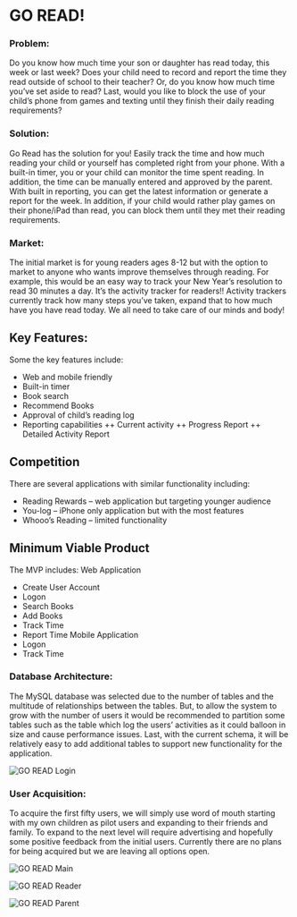 # GO READ!
### Problem:
   Do you know how much time your son or daughter has read today, this week or last week? Does your child need to record and report the time they read outside of school to their teacher?  Or, do you know how much time you’ve set aside to read?  Last, would you like to block the use of your child’s phone from games and texting until they finish their daily reading requirements?  

### Solution:
Go Read has the solution for you!  Easily track the time and how much reading your child or yourself has completed right from your phone.  With a built-in timer, you or your child can monitor the time spent reading.  In addition, the time can be manually entered and approved by the parent.  With built in reporting, you can get the latest information or generate a report for the week.  In addition, if your child would rather play games on their phone/iPad than read, you can block them until they met their reading requirements.

### Market:
The initial market is for young readers ages 8-12 but with the option to market to anyone who wants improve themselves through reading.   For example, this would be an easy way to track your New Year’s resolution to read 30 minutes a day.  It’s the activity tracker for readers!!  Activity trackers currently track how many steps you’ve taken, expand that to how much have you have read today.  We all need to take care of our minds and body! 

## Key Features:
Some the key features include:
+ 	Web and mobile friendly
+	Built-in timer
+	Book search
+	Recommend Books
+	Approval of child’s reading log
+	Reporting capabilities
++	Current activity
++	Progress Report
++	Detailed Activity Report

## Competition
There are several applications with similar functionality including:
+	Reading Rewards – web application but targeting younger audience
+	You-log – iPhone only application but with the most features
+	Whooo’s Reading – limited functionality

## Minimum Viable Product
The MVP includes:
Web Application
+	Create User Account
+	Logon
+	Search Books
+	Add Books
+	Track Time
+	Report Time
Mobile Application
+	Logon
+	Track Time

### Database Architecture:
The MySQL database was selected due to the number of tables and the multitude of relationships between the tables.  But, to allow the system to grow with the number of users it would be recommended to partition some tables such as the table which log the users’ activities as it could balloon in size and cause performance issues.  Last, with the current schema, it will be relatively easy to add additional tables to support new functionality for the application.

 ![GO READ Login](/assets/images/DatabaseArchitecture.png "Database Architecture")

### User Acquisition:
To acquire the first fifty users, we will simply use word of mouth starting with my own children as pilot users and expanding to their friends and family.
To expand to the next level will require advertising and hopefully some positive feedback from the initial users.
Currently there are no plans for being acquired but we are leaving all options open.

![GO READ Main](/assets/images/goread_main.jpg "GO READ Main")

![GO READ Reader](/assets/images/goread_reader_b.jpg "GO READ Reader")

![GO READ Parent](/assets/images/goread_parent.jpg "GO READ Parent")







